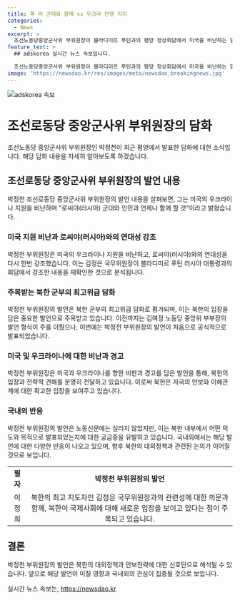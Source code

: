 ```yaml
---
title: 북 러 군대와 함께 vs 우크라 전쟁 지지
categories:
  - News
excerpt: >
  조선노동당중앙군사위 부위원장이 블라디미르 푸틴과의 평양 정상회담에서 미국을 비난하는 담화를 발표했습니다. 이는 북한 군부의 최고위급 담화로 주목받고 있습니다. 박정천 부위원장은 미국의 우크라이나 지원과 관련해 로씨야를 지지하고, 로씨야의 정당한 자위를 강조했습니다. 또한 미국과 우크라이나에 경고를 보냈으며, 로씨야 군대와의 연대를 다시 확인했습니다. 이러한 발언은 북한 내에서 주목을 받고 있지만, 노동신문에는 실리지 않았습니다.
feature_text: >
  ## adskorea 실시간 뉴스 속보입니다.

  조선노동당중앙군사위 부위원장이 블라디미르 푸틴과의 평양 정상회담에서 미국을 비난하는 담화를 발표했습니다. 이는 북한 군부의 최고위급 담화로 주목받고 있습니다. 박정천 부위원장은 미국의 우크라이나 지원과 관련해 로씨야를 지지하고, 로씨야의 정당한 자위를 강조했습니다. 또한 미국과 우크라이나에 경고를 보냈으며, 로씨야 군대와의 연대를 다시 확인했습니다. 이러한 발언은 북한 내에서 주목을 받고 있지만, 노동신문에는 실리지 않았습니다.
image: 'https://newsdao.kr/res/images/meta/newsdao_breakingnews.jpg'
---
```


<p><img src="https://newsdao.kr/res/images/meta/newsdao_breakingnews.jpg" alt="adskorea 속보" /></p>

<h1>조선로동당 중앙군사위 부위원장의 담화</h1>

<p data-ke-size="size16">조선노동당 중앙군사위 부위원장인 박정천이 최근 평양에서 발표한 담화에 대한 소식입니다. 해당 담화 내용을 자세히 알아보도록 하겠습니다.</p>

<h2 data-ke-size="size26">조선로동당 중앙군사위 부위원장의 발언 내용</h2>

<p data-ke-size="size16">박정천 조선로동당 중앙군사위 부위원장의 발언 내용을 살펴보면, 그는 미국의 우크라이나 지원을 비난하며 "로씨야(러시아) 군대와 인민과 언제나 함께 할 것"이라고 밝혔습니다.</p>

<h3>미국 지원 비난과 로씨야(러시아)와의 연대성 강조</h3>

<p data-ke-size="size16">박정천 부위원장은 미국의 우크라이나 지원을 비난하고, 로씨야(러시아)와의 연대성을 다시 한번 강조했습니다. 이는 김정은 국무위원장이 블라디미르 푸틴 러시아 대통령과의 회담에서 강조한 내용을 재확인한 것으로 분석됩니다.</p>

<h3>주목받는 북한 군부의 최고위급 담화</h3>

<p data-ke-size="size16">박정천 부위원장의 발언은 북한 군부의 최고위급 담화로 평가되며, 이는 북한의 입장을 담은 중요한 발언으로 주목받고 있습니다. 이전까지는 김여정 노동당 중앙위 부부장의 발언 형식이 주를 이뤘으나, 이번에는 박정천 부위원장의 발언이 처음으로 공식적으로 발표되었습니다.</p>

<h3>미국 및 우크라이나에 대한 비난과 경고</h3>

<p data-ke-size="size16">박정천 부위원장은 미국과 우크라이나를 향한 비판과 경고를 담은 발언을 통해, 북한의 입장과 전략적 견해를 분명히 전달하고 있습니다. 이로써 북한은 자국의 안보와 이해관계에 대한 확고한 입장을 보여주고 있습니다.</p>

<h3>국내외 반응</h3>

<p data-ke-size="size16">박정천 부위원장의 발언은 노동신문에는 실리지 않았지만, 이는 북한 내부에서 어떤 의도와 목적으로 발표되었는지에 대한 궁금증을 유발하고 있습니다. 국내외에서는 해당 발언에 대한 다양한 반응이 나오고 있으며, 향후 북한의 대외정책과 관련된 논의가 이어질 것으로 보입니다.</p>

<table>
  <tr>
    <td style="text-align: center; height: 17px;"><b>필자</b></td>
    <td style="text-align: center; height: 17px;"><b>박정천 부위원장의 발언</b></td>
  </tr>
  <tr>
    <td style="text-align: center; height: 17px;">이정희</td>
    <td style="text-align: center; height: 17px;">북한의 최고 지도자인 김정은 국무위원장과의 관련성에 대한 의문과 함께, 북한이 국제사회에 대해 새로운 입장을 보이고 있다는 점이 주목되고 있습니다.</td>
  </tr>
</table>

<h2 data-ke-size="size26">결론</h2>

<p data-ke-size="size16">박정천 부위원장의 발언은 북한의 대외정책과 안보전략에 대한 신호탄으로 해석될 수 있습니다. 앞으로 해당 발언이 미칠 영향과 국내외의 관심이 집중될 것으로 보입니다.</p>
실시간 뉴스 속보는, <a href="https://newsdao.kr" rel="dofollow">https://newsdao.kr</a>


